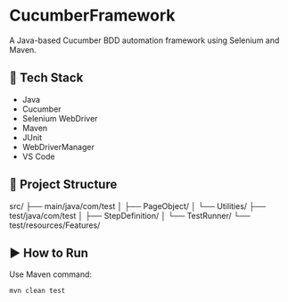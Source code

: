 # CucumberFramework

A Java-based Cucumber BDD automation framework using Selenium and Maven.

## 🔧 Tech Stack
- Java
- Cucumber
- Selenium WebDriver
- Maven
- JUnit
- WebDriverManager
- VS Code

## 📂 Project Structure
src/
├── main/java/com/test
│ ├── PageObject/
│ └── Utilities/
├── test/java/com/test
│ ├── StepDefinition/
│ └── TestRunner/
└── test/resources/Features/


## ▶️ How to Run

Use Maven command:

```bash
mvn clean test
